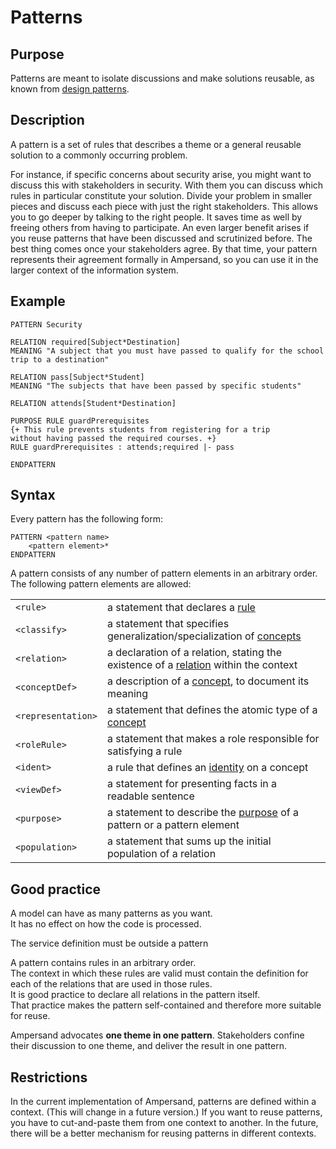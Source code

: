 # Patterns

## Purpose

Patterns are meant to isolate discussions and make solutions reusable, as known from [design patterns](http://en.wikipedia.org/wiki/Design\_pattern).

## Description

A pattern is a set of rules that describes a theme or a general reusable solution to a commonly occurring problem.

For instance, if specific concerns about security arise, you might want to discuss this with stakeholders in security. With them you can discuss which rules in particular constitute your solution. Divide your problem in smaller pieces and discuss each piece with just the right stakeholders. This allows you to go deeper by talking to the right people. It saves time as well by freeing others from having to participate. An even larger benefit arises if you reuse patterns that have been discussed and scrutinized before. The best thing comes once your stakeholders agree. By that time, your pattern represents their agreement formally in Ampersand, so you can use it in the larger context of the information system.

## Example

```
PATTERN Security 

RELATION required[Subject*Destination]
MEANING "A subject that you must have passed to qualify for the school trip to a destination"

RELATION pass[Subject*Student]
MEANING "The subjects that have been passed by specific students"

RELATION attends[Student*Destination]

PURPOSE RULE guardPrerequisites
{+ This rule prevents students from registering for a trip
without having passed the required courses. +}
RULE guardPrerequisites : attends;required |- pass

ENDPATTERN
```

## Syntax

Every pattern has the following form:

```
PATTERN <pattern name>
    <pattern element>*
ENDPATTERN
```

A pattern consists of any number of pattern elements in an arbitrary order. The following pattern elements are allowed:

|                    |                                                                                                          |
| ------------------ | -------------------------------------------------------------------------------------------------------- |
| `<rule>`           | a statement that declares a [rule](the-rule-statement.md)                                                |
| `<classify>`       | a statement that specifies generalization/specialization of [concepts](the-classify-statement.md)        |
| `<relation>`       | a declaration of a relation, stating the existence of a [relation](relations.md) within the context      |
| `<conceptDef>`     | a description of a [concept](the-concept-statement.md), to document its meaning                          |
| `<representation>` | a statement that defines the atomic type of a [concept](../tutorial-rap3/conceptual-model-enrollment.md) |
| `<roleRule>`       | a statement that makes a role responsible for satisfying a rule                                          |
| `<ident>`          | a rule that defines an [identity](the-ident-statement.md) on a concept                                   |
| `<viewDef>`        | a statement for presenting facts in a readable sentence                                                  |
| `<purpose>`        | a statement to describe the [purpose](the-purpose-statement.md) of a pattern or a pattern element        |
| `<population>`     | a statement that sums up the initial population of a relation                                            |

## Good practice

A model can have as many patterns as you want.\
It has no effect on how the code is processed.

The service definition must be outside a pattern

A pattern contains rules in an arbitrary order.\
The context in which these rules are valid must contain the definition for each of the relations that are used in those rules.\
It is good practice to declare all relations in the pattern itself.\
That practice makes the pattern self-contained and therefore more suitable for reuse.

Ampersand advocates **one theme in one pattern**. Stakeholders confine their discussion to one theme, and deliver the result in one pattern.

## Restrictions

In the current implementation of Ampersand, patterns are defined within a context. (This will change in a future version.) If you want to reuse patterns, you have to cut-and-paste them from one context to another. In the future, there will be a better mechanism for reusing patterns in different contexts.
